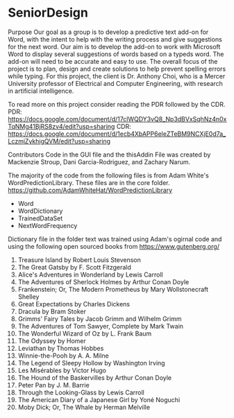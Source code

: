 # SeniorDesign
 Purpose
Our goal as a group is to develop a predictive text add-on for Word, with the intent to help with the writing process and give suggestions for the next word. Our aim is to develop the add-on to work with Microsoft Word to display several suggestions of words based on a typeds word. The add-on will need to be accurate and easy to use. The overall focus of the project is to plan, design and create solutions to help prevent spelling errors while typing. For this project, the client is Dr. Anthony Choi, who is a Mercer University professor of Electrical and Computer Engineering, with research in artificial intelligence.

To read more on this project consider reading the PDR followed by the CDR. 
PDR: https://docs.google.com/document/d/17clWQDY3vQ8_Np3dBVxSqhNz4n0xTqNMg41BjRS8zv4/edit?usp=sharing
CDR: https://docs.google.com/document/d/1ecb4XbAPP6eleZTeBM9NCXjE0d7a_LczmjZykhigQVM/edit?usp=sharing

Contributors
Code in the GUI file and the thisAddin File was created by Mackenzie Stroup, Dani Garcia-Rodriguez, and Zachary Narum.

The majority of the code from the following files is from Adam White's WordPredictionLibrary. These files are in the core folder. https://github.com/AdamWhiteHat/WordPredictionLibrary
- Word
- WordDictionary 
- TrainedDataSet
- NextWordFrequency

Dictionary file in the folder text was trained using Adam's ogirnal code and using the following open sourced books from https://www.gutenberg.org/
1.    Treasure Island by Robert Louis Stevenson
2.    The Great Gatsby by F. Scott Fitzgerald
3.    Alice's Adventures in Wonderland by Lewis Carroll
4.    The Adventures of Sherlock Holmes by Arthur Conan Doyle
5.    Frankenstein; Or, The Modern Prometheus by Mary Wollstonecraft Shelley
6.    Great Expectations by Charles Dickens
7.    Dracula by Bram Stoker
8.    Grimms' Fairy Tales by Jacob Grimm and Wilhelm Grimm
9.    The Adventures of Tom Sawyer, Complete by Mark Twain
10.    The Wonderful Wizard of Oz by L. Frank Baum
11.    The Odyssey by Homer
12.    Leviathan by Thomas Hobbes
13.    Winnie-the-Pooh by A. A. Milne
14.    The Legend of Sleepy Hollow by Washington Irving
15.    Les Misérables by Victor Hugo
16.    The Hound of the Baskervilles by Arthur Conan Doyle
17.    Peter Pan by J. M. Barrie
18.    Through the Looking-Glass by Lewis Carroll
19.    The American Diary of a Japanese Girl by Yoné Noguchi
20.    Moby Dick; Or, The Whale by Herman Melville
